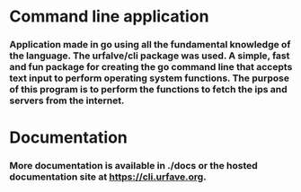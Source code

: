 # Command line application

### Application made in go using all the fundamental knowledge of the language. The urfalve/cli package was used. A simple, fast and fun package for creating the go command line that accepts text input to perform operating system functions. The purpose of this program is to perform the functions to fetch the ips and servers from the internet.
# Documentation
### More documentation is available in ./docs or the hosted documentation site at https://cli.urfave.org.
